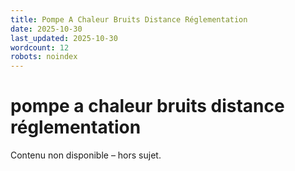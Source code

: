 ```yaml
---
title: Pompe A Chaleur Bruits Distance Réglementation
date: 2025-10-30
last_updated: 2025-10-30
wordcount: 12
robots: noindex
---
```


# pompe a chaleur bruits distance réglementation

Contenu non disponible – hors sujet.